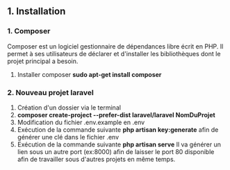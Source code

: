 ## 1. Installation

### 1. Composer
Composer est un logiciel gestionnaire de dépendances libre écrit en PHP. Il permet à ses utilisateurs de déclarer et d'installer les bibliothèques dont le projet principal a besoin.

1. Installer composer **sudo apt-get install composer**


### 2. Nouveau projet laravel

1. Création d'un dossier via le terminal
2. **composer create-project --prefer-dist laravel/laravel NomDuProjet**
3. Modification du fichier .env.example en .env
4. Exécution de la commande suivante **php artisan key:generate** afin de générer une clé dans le fichier .env
5. Exécution de la commande suivante **php artisan serve** Il va générer un lien sous un autre port (ex:8000) afin de laisser le port 80 disponible afin de travailler sous d'autres projets en même temps.


